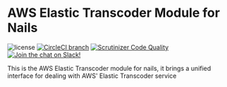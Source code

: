 # AWS Elastic Transcoder Module for Nails

![license](https://img.shields.io/badge/license-MIT-green.svg)
[![CircleCI branch](https://img.shields.io/circleci/project/github/nails/module-aws-elastic-transcoder.svg)](https://circleci.com/gh/nails/module-aws-elastic-transcoder)
[![Scrutinizer Code Quality](https://scrutinizer-ci.com/g/nails/module-aws-elastic-transcoder/badges/quality-score.png)](https://scrutinizer-ci.com/g/nails/module-aws-elastic-transcoder)
[![Join the chat on Slack!](https://now-examples-slackin-rayibnpwqe.now.sh/badge.svg)](https://nails-app.slack.com/shared_invite/MTg1NDcyNjI0ODcxLTE0OTUwMzA1NTYtYTZhZjc5YjExMQ)

This is the AWS Elastic Transcoder module for nails, it brings a unified interface for dealing with AWS' Elastic Transcoder service
